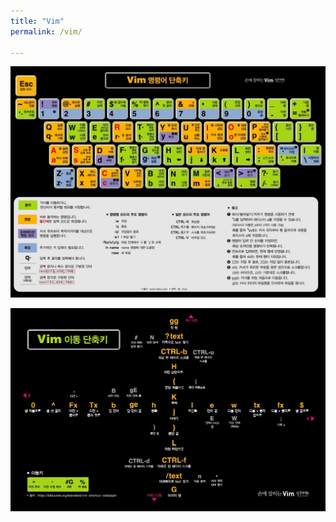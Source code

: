 ```yaml
---
title: "Vim"
permalink: /vim/

---
```


![Vim단축키](/assets/images/Vim단축키.jpg)


![Vim이동키](/assets/images/Vim이동키.jpg)
